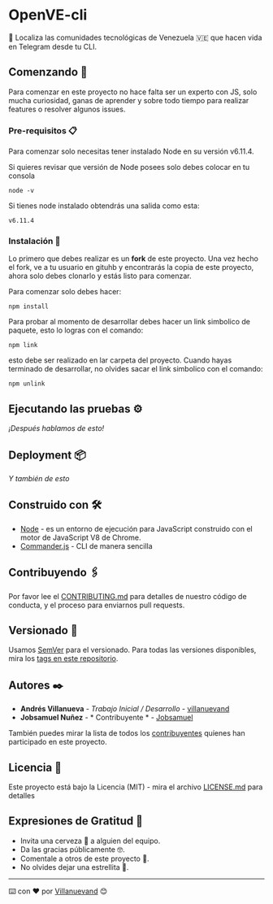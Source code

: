 # OpenVE-cli 
📡 Localiza las comunidades tecnológicas de Venezuela 🇻🇪 que hacen vida en Telegram desde tu CLI.

## Comenzando 🚀

Para comenzar en este proyecto no hace falta ser un experto con JS, solo mucha curiosidad, ganas de aprender y sobre todo tiempo para realizar features o resolver algunos issues. 

### Pre-requisitos 📋

Para comenzar solo necesitas tener instalado Node en su versión v6.11.4. 

Si quieres revisar que versión de Node posees solo debes colocar en tu consola

```
node -v
```

Si tienes node instalado obtendrás una salida como esta: 

```
v6.11.4
```

### Instalación 🔧

Lo primero que debes realizar es un **fork** de este proyecto. Una vez hecho el fork, ve a tu usuario en gituhb y encontrarás la copia de este proyecto, ahora solo debes clonarlo y estás listo para comenzar. 

Para comenzar solo debes hacer: 

```
npm install 
```

Para probar al momento de desarrollar debes hacer un link simbolico de paquete, esto lo logras con el comando:

```
npm link 
```

esto debe ser realizado en lar carpeta del proyecto. Cuando hayas terminado de desarrollar, no olvides sacar el link simbolico con el comando:

```
npm unlink
```

## Ejecutando las pruebas ⚙️

_¡Después hablamos de esto!_


## Deployment 📦

_Y también de esto_

## Construido con 🛠️

* [Node](https://nodejs.org/es/) - es un entorno de ejecución para JavaScript construido con el motor de JavaScript V8 de Chrome.
* [Commander.js](https://github.com/tj/commander.js) - CLI de manera sencilla

## Contribuyendo 🖇️

Por favor lee el [CONTRIBUTING.md](https://gist.github.com/villanuevand/xxxxxx) para detalles de nuestro código de conducta, y el proceso para enviarnos pull requests.

## Versionado 📌

Usamos [SemVer](http://semver.org/) para el versionado. Para todas las versiones disponibles, mira los [tags en este repositorio](https://github.com/Villanuevand/openve-cli/tags).

## Autores ✒️

* **Andrés Villanueva** - *Trabajo Inicial / Desarrollo* - [villanuevand](https://github.com/villanuevand)
* **Jobsamuel Nuñez** - * Contribuyente * - [Jobsamuel](https://github.com/jobsamuel)

También puedes mirar la lista de todos los [contribuyentes](https://github.com/villanuevand/openve-cli/contributors.md) quíenes han participado en este proyecto. 

## Licencia 📄

Este proyecto está bajo la Licencia (MIT) - mira el archivo [LICENSE.md](LICENSE.md) para detalles

## Expresiones de Gratitud 🎁

* Invita una cerveza 🍺 a alguien del equipo. 
* Da las gracias públicamente 🤓.
* Comentale a otros de este proyecto 📢.
* No olvides dejar una estrellita 🌟.



---
⌨️ con ❤️ por [Villanuevand](https://github.com/Villanuevand) 😊
